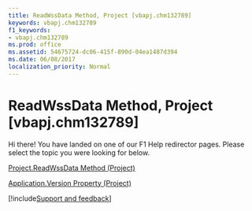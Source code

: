 ```yaml
---
title: ReadWssData Method, Project [vbapj.chm132789]
keywords: vbapj.chm132789
f1_keywords:
- vbapj.chm132789
ms.prod: office
ms.assetid: 54675724-dc06-415f-890d-04ea1487d394
ms.date: 06/08/2017
localization_priority: Normal
---
```



# ReadWssData Method, Project [vbapj.chm132789]

Hi there! You have landed on one of our F1 Help redirector pages. Please select the topic you were looking for below.

[Project.ReadWssData Method (Project)](https://msdn.microsoft.com/library/97ff4d8e-8f0b-3b7f-9515-56376967e5bd%28Office.15%29.aspx)

[Application.Version Property (Project)](https://msdn.microsoft.com/library/9fa235a3-8bdd-a4d3-3d40-e0f77f52e314%28Office.15%29.aspx)

[!include[Support and feedback](~/includes/feedback-boilerplate.md)]